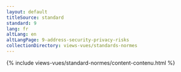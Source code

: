 ```yaml
---
layout: default
titleSource: standard
standard: 9
lang: fr
altLang: en
altLangPage: 9-address-security-privacy-risks
collectionDirectory: views-vues/standards-normes
---
```

{% include views-vues/standard-normes/content-contenu.html %}
